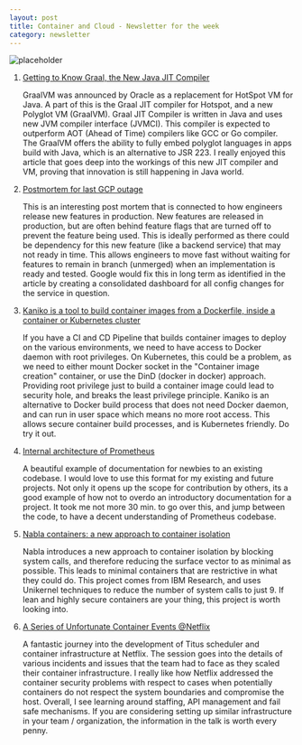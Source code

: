```yaml
---
layout: post
title: Container and Cloud - Newsletter for the week 
category: newsletter
---
```


![placeholder](https://vivekjuneja.files.wordpress.com/2016/04/shipping-containers.jpg?w=660 "shipping containers")


1.  <a target="_blank" href="https://www.infoq.com/articles/Graal-Java-JIT-Compiler?utm_medium=email&utm_source=topic+optin&utm_campaign=awareness&utm_content=20180721+prog+nl&mkt_tok=eyJpIjoiT0RrMU5URmxPVEF6TWpreCIsInQiOiIrOGtTUDRGdkRPb0gwZ2ZsTGIxUm4wdlwvXC9oREJmbmhHVXAySEdYRkF6Tmk0Q2NEcnBoVXl1clpZZnNVUXhoeXA2U1wvTnk5cGVjQjR3YUFMaStOSG5DWkZIRGo4MXZVMGxUcGQzMGx2Rjl2dG9uamk2eDlCaDFxcTk4NGtkT2xpcyJ9">Getting to Know Graal, the New Java JIT Compiler</a>

	GraalVM was announced by Oracle as a replacement for HotSpot VM for Java. A part of this is the Graal JIT compiler for Hotspot, and a new Polyglot VM (GraalVM). Graal JIT Compiler is written in Java and uses new JVM compiler interface (JVMCI). This compiler is expected to outperform AOT (Ahead of Time) compilers like GCC or Go compiler. The GraalVM offers the ability to fully embed polyglot languages in apps build with Java, which is an alternative to JSR 223. I really enjoyed this article that goes deep into the workings of this new JIT compiler and VM, proving that innovation is still happening in Java world. 

2. <a target="_blank"  href="https://status.cloud.google.com/incident/cloud-networking/18012">Postmortem for last GCP outage</a>

	This is an interesting post mortem that is connected to how engineers release new features in production. New features are released in production, but are often behind feature flags that are turned off to prevent the feature being used. This is ideally performed as there could be dependency for this new feature (like a backend service) that may not ready in time. This allows engineers to move fast without waiting for features to remain in branch (unmerged) when an implementation is ready and tested. Google would fix this in long term as identified in the article by creating a consolidated dashboard for all config changes for the service in question. 

3. <a target="_blank"  href="https://github.com/GoogleContainerTools/kaniko">Kaniko is a tool to build container images from a Dockerfile, inside a container or Kubernetes cluster</a>

	If you have a CI and CD Pipeline that builds container images to deploy on the various environments, we need to have access to Docker daemon with root privileges. On Kubernetes, this could be a problem, as we need to either mount Docker socket in the "Container image creation" container, or use the DinD (docker in docker) approach. Providing root privilege just to build a container image could lead to security hole, and breaks the least privilege principle. Kaniko is an alternative to Docker build process that does not need Docker daemon, and can run in user space which means no more root access. This allows secure container build processes, and is Kubernetes friendly. Do try it out. 


4. <a target="_blank"  href="https://github.com/prometheus/prometheus/blob/master/documentation/internal_architecture.md">Internal architecture of Prometheus</a>

	A beautiful example of documentation for newbies to an existing codebase. I would love to use this format for my existing and future projects. Not only it opens up the scope for contribution by others, its a good example of how not to overdo an introductory documentation for a project. It took me not more 30 min. to go over this, and jump between the code, to have a decent understanding of Prometheus codebase. 

5. <a target="_blank"  href="https://nabla-containers.github.io/">Nabla containers: a new approach to container isolation</a>

	Nabla introduces a new approach to container isolation by blocking system calls, and therefore reducing the surface vector to as minimal as possible. This leads to minimal containers that are restrictive in what they could do. This project comes from IBM Research, and uses Unikernel techniques to reduce the number of system calls to just 9. If lean and highly secure containers are your thing, this project is worth looking into. 


7. <a target="_blank"  href="https://www.infoq.com/presentations/netflix-titus?utm_source=presentations_about_Containers&utm_medium=link&utm_campaign=Containers">A Series of Unfortunate Container Events @Netflix</a>

	A fantastic journey into the development of Titus scheduler and container infrastructure at Netflix. The session goes into the details of various incidents and issues that the team had to face as they scaled their container infrastructure. I really like how Netflix addressed the container security problems with respect to cases when potentially containers do not respect the system boundaries and compromise the host. Overall, I see learning around staffing, API management and fail safe mechanisms. If you are considering setting up similar infrastructure in your team / organization, the information in the talk is worth every penny. 

